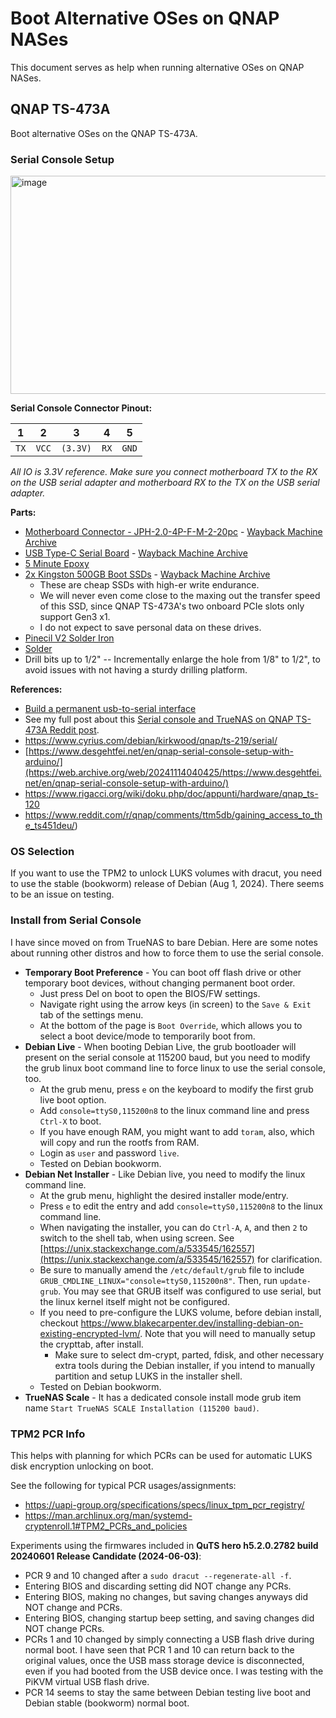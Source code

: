# Boot Alternative OSes on QNAP NASes

This document serves as help when running alternative OSes on QNAP NASes.

## QNAP TS-473A
Boot alternative OSes on the QNAP TS-473A.

### Serial Console Setup

<img width="709" height="349" alt="image" src="https://github.com/user-attachments/assets/4ccd775a-9d9c-474e-ad36-1c5d390e2ed2" />

**Serial Console Connector Pinout:**

| 1    | 2     | 3        | 4    | 5     |
| ---- | ----- | -------- | ---- | ----- |
| `TX` | `VCC` | `(3.3V)` | `RX` | `GND` |

*All IO is 3.3V reference.*
*Make sure you connect motherboard TX to the RX on the USB serial adapter and motherboard RX to the TX on the USB serial adapter.*

**Parts:**

* [Motherboard Connector - JPH-2.0-4P-F-M-2-20pc](https://a.co/d/exj0P0y) - [Wayback Machine Archive](https://web.archive.org/web/20220325051225/https://www.amazon.com/dp/B08RHGT3W3)
* [USB Type-C Serial Board](https://a.co/d/2YyofCJ) - [Wayback Machine Archive](https://web.archive.org/web/20250912225229/https://www.amazon.com/dp/B07MLXS877)
* [5 Minute Epoxy](https://a.co/d/5qFtlhH)
* [2x Kingston 500GB Boot SSDs](https://a.co/d/1E6CDp7) - [Wayback Machine Archive](https://web.archive.org/web/20240426041709/https://www.amazon.com/dp/B0BBWJH1P8)
  - These are cheap SSDs with high-er write endurance.
  - We will never even come close to the maxing out the transfer speed of this SSD, since QNAP TS-473A's two onboard PCIe slots only support Gen3 x1.
  - I do not expect to save personal data on these drives.
* [Pinecil V2 Solder Iron](https://www.pine64.org/pinecil/)
* [Solder](https://a.co/d/aOSKhpQ)
* Drill bits up to 1/2" -- Incrementally enlarge the hole from 1/8" to 1/2", to avoid issues with not having a sturdy drilling platform.

**References:**

* [Build a permanent usb-to-serial interface](https://www.youtube.com/shorts/-r4dkya10EQ)
* See my full post about this [Serial console and TrueNAS on QNAP TS-473A Reddit post](https://www.reddit.com/r/qnap/comments/11lfqgn/serial_console_and_truenas_on_qnap_ts473a/?utm_source=share&utm_medium=web3x&utm_name=web3xcss&utm_term=1&utm_content=share_button).
* https://www.cyrius.com/debian/kirkwood/qnap/ts-219/serial/
* [https://www.desgehtfei.net/en/qnap-serial-console-setup-with-arduino/](https://web.archive.org/web/20241114040425/https://www.desgehtfei.net/en/qnap-serial-console-setup-with-arduino/)
* https://www.rigacci.org/wiki/doku.php/doc/appunti/hardware/qnap_ts-120
* https://www.reddit.com/r/qnap/comments/ttm5db/gaining_access_to_the_ts451deu/)

### OS Selection

If you want to use the TPM2 to unlock LUKS volumes with dracut, you need to use the stable (bookworm) release of Debian (Aug 1, 2024).
There seems to be an issue on testing.

### Install from Serial Console

I have since moved on from TrueNAS to bare Debian. Here are some notes about running other distros and how to force them to use the serial console.

* **Temporary Boot Preference** \- You can boot off flash drive or other temporary boot devices, without changing permanent boot order.
   * Just press Del on boot to open the BIOS/FW settings.
   * Navigate right using the arrow keys (in screen) to the `Save & Exit` tab of the settings menu.
   * At the bottom of the page is `Boot Override`, which allows you to select a boot device/mode to temporarily boot from.
* **Debian Live** \- When booting Debian Live, the grub bootloader will present on the serial console at 115200 baud, but you need to modify the grub linux boot command line to force linux to use the serial console, too.
   * At the grub menu, press `e` on the keyboard to modify the first grub live boot option.
   * Add `console=ttyS0,115200n8` to the linux command line and press `Ctrl-X` to boot.
   * If you have enough RAM, you might want to add `toram`, also, which will copy and run the rootfs from RAM.
   * Login as `user` and password `live`.
   * Tested on Debian bookworm.
* **Debian Net Installer** \- Like Debian live, you need to modify the linux command line.
   * At the grub menu, highlight the desired installer mode/entry.
   * Press `e` to edit the entry and add `console=ttyS0,115200n8` to the linux command line.
   * When navigating the installer, you can do `Ctrl-A`, `A`, and then `2` to switch to the shell tab, when using screen. See [https://unix.stackexchange.com/a/533545/162557](https://unix.stackexchange.com/a/533545/162557) for clarification.
   * Be sure to manually amend the `/etc/default/grub` file to include `GRUB_CMDLINE_LINUX="console=ttyS0,115200n8"`. Then, run `update-grub`. You may see that GRUB itself was configured to use serial, but the linux kernel itself might not be configured.
   * If you need to pre-configure the LUKS volume, before debian install, checkout https://www.blakecarpenter.dev/installing-debian-on-existing-encrypted-lvm/. Note that you will need to manually setup the crypttab, after install.
      * Make sure to select dm-crypt, parted, fdisk, and other necessary extra tools during the Debian installer, if you intend to manually partition and setup LUKS in the installer shell.
   * Tested on Debian bookworm.
* **TrueNAS Scale** \- It has a dedicated console install mode grub item name `Start TrueNAS SCALE Installation (115200 baud)`.

### TPM2 PCR Info

This helps with planning for which PCRs can be used for automatic LUKS disk encryption unlocking on boot.

See the following for typical PCR usages/assignments:
* https://uapi-group.org/specifications/specs/linux_tpm_pcr_registry/
* https://man.archlinux.org/man/systemd-cryptenroll.1#TPM2_PCRs_and_policies

Experiments using the firmwares included in **QuTS hero h5.2.0.2782 build 20240601 Release Candidate (2024-06-03)**:

* PCR 9 and 10 changed after a `sudo dracut --regenerate-all -f`.
* Entering BIOS and discarding setting did NOT change any PCRs.
* Entering BIOS, making no changes, but saving changes anyways did NOT change and PCRs.
* Entering BIOS, changing startup beep setting, and saving changes did NOT change PCRs.
* PCRs 1 and 10 changed by simply connecting a USB flash drive during normal boot. I have seen that PCR 1 and 10 can return back to the original values, once the USB mass storage device is disconnected, even if you had booted from the USB device once. I was testing with the PiKVM virtual USB flash drive.
* PCR 14 seems to stay the same between Debian testing live boot and Debian stable (bookworm) normal boot.
